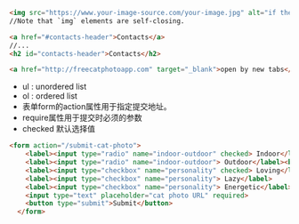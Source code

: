 ```html
<img src="https://www.your-image-source.com/your-image.jpg" alt="if the image fails to load">
//Note that `img` elements are self-closing.
```
```html
<a href="#contacts-header">Contacts</a>
//...
<h2 id="contacts-header">Contacts</h2>
```
```html
<a href="http://freecatphotoapp.com" target="_blank">open by new tabs</a>
```
* ul : unordered list
* ol : ordered list
* 表单form的action属性用于指定提交地址。
* require属性用于提交时必须的参数
* checked 默认选择值
```html 
<form action="/submit-cat-photo">
    <label><input type="radio" name="indoor-outdoor" checked> Indoor</label>
    <label><input type="radio" name="indoor-outdoor"> Outdoor</label><br>
    <label><input type="checkbox" name="personality" checked> Loving</label>
    <label><input type="checkbox" name="personality"> Lazy</label>
    <label><input type="checkbox" name="personality"> Energetic</label><br>
    <input type="text" placeholder="cat photo URL" required>
    <button type="submit">Submit</button>
  </form>
  ```